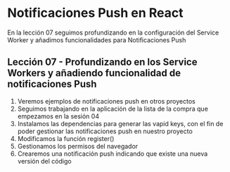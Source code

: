 # Notificaciones Push en React
En la lección 07 seguimos profundizando en la configuración del Service Worker y añadimos funcionalidades para Notificaciones Push

## Lección 07 - Profundizando en los Service Workers y añadiendo funcionalidad de notificaciones Push
1. Veremos ejemplos de notificaciones push en otros proyectos
2. Seguimos trabajando en la aplicación de la lista de la compra que empezamos en la sesión 04
3. Instalamos las dependencias para generar las vapid keys, con el fin de poder gestionar las notificaciones push en nuestro proyecto
4. Modificamos la función register()
5. Gestionamos los permisos del navegador
6. Crearemos una notificación push indicando que existe una nueva versión del código
